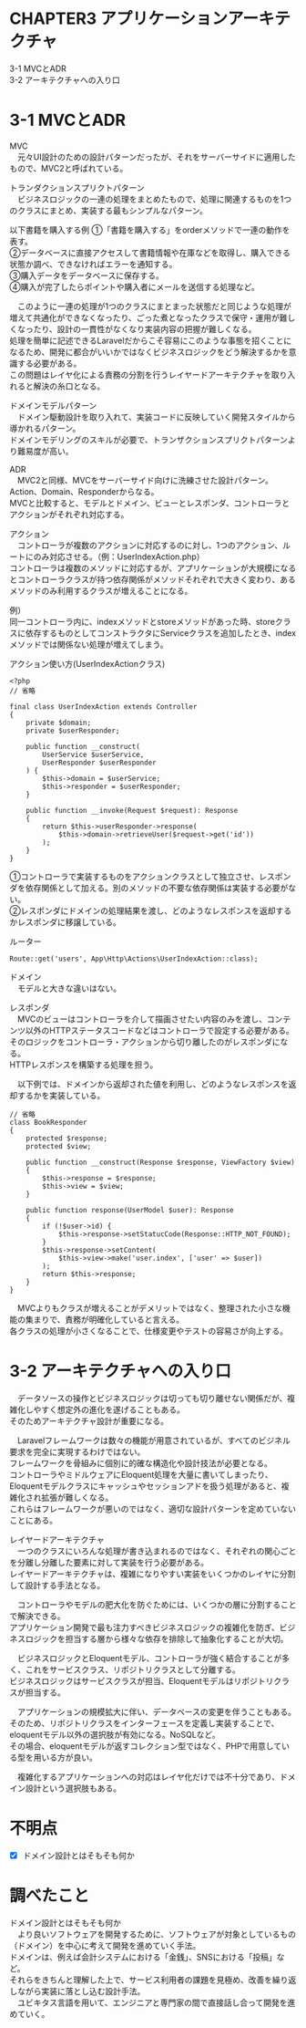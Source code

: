 # CHAPTER3 アプリケーションアーキテクチャ
3-1 MVCとADR  
3-2 アーキテクチャへの入り口

# 3-1 MVCとADR
MVC  
　元々UI設計のための設計パターンだったが、それをサーバーサイドに適用したもので、MVC2と呼ばれている。

トランダクションスプリクトパターン  
　ビジネスロジックの一連の処理をまとめたもので、処理に関連するものを1つのクラスにまとめ、実装する最もシンプルなパターン。

以下書籍を購入する例
①「書籍を購入する」をorderメソッドで一連の動作を表す。  
②データベースに直接アクセスして書籍情報や在庫などを取得し、購入できる状態か調べ、できなければエラーを通知する。  
③購入データをデータベースに保存する。  
④購入が完了したらポイントや購入者にメールを送信する処理など。

　このように一連の処理が1つのクラスにまとまった状態だと同じような処理が増えて共通化ができなくなったり、ごった煮となったクラスで保守・運用が難しくなったり、設計の一貫性がなくなり実装内容の把握が難しくなる。  
処理を簡単に記述できるLaravelだからこそ容易にこのような事態を招くことになるため、開発に都合がいいかではなくビジネスロジックをどう解決するかを意識する必要がある。  
この問題はレイヤ化による責務の分割を行うレイヤードアーキテクチャを取り入れると解決の糸口となる。

ドメインモデルパターン  
　ドメイン駆動設計を取り入れて、実装コードに反映していく開発スタイルから導かれるパターン。  
ドメインモデリングのスキルが必要で、トランザクションスプリクトパターンより難易度が高い。


ADR  
　MVC2と同様、MVCをサーバーサイド向けに洗練させた設計パターン。  
Action、Domain、Responderからなる。  
MVCと比較すると、モデルとドメイン、ビューとレスポンダ、コントローラとアクションがそれぞれ対応する。

アクション  
　コントローラが複数のアクションに対応するのに対し、1つのアクション、ルートにのみ対応させる。（例：UserIndexAction.php）  
コントローラは複数のメソッドに対応するが、アプリケーションが大規模になるとコントローラクラスが持つ依存関係がメソッドそれぞれで大きく変わり、あるメソッドのみ利用するクラスが増えることになる。

例）  
同一コントローラ内に、indexメソッドとstoreメソッドがあった時、storeクラスに依存するものとしてコンストラクタにServiceクラスを追加したとき、indexメソッドでは関係ない処理が増えてしまう。

アクション使い方(UserIndexActionクラス)
```
<?php
// 省略

final class UserIndexAction extends Controller
{
    private $domain;
    private $userResponder;

    public function __construct(
        UserService $userService,
        UserResponder $userResponder
    ) {
        $this->domain = $userService;
        $this->responder = $userResponder;
    }

    public function __invoke(Request $request): Response
    {
        return $this->userResponder->response(
            $this->domain->retrieveUser($request->get('id'))
        );
    }
}
```
①コントローラで実装するものをアクションクラスとして独立させ、レスポンダを依存関係として加える。別のメソッドの不要な依存関係は実装する必要がない。  
②レスポンダにドメインの処理結果を渡し、どのようなレスポンスを返却するかレスポンダに移譲している。  

ルーター
```
Route::get('users', App\Http\Actions\UserIndexAction::class);
```

ドメイン  
　モデルと大きな違いはない。

レスポンダ  
　MVCのビューはコントローラを介して描画させたい内容のみを渡し、コンテンツ以外のHTTPステータスコードなどはコントローラで設定する必要がある。  
そのロジックをコントローラ・アクションから切り離したのがレスポンダになる。  
HTTPレスポンスを構築する処理を担う。

　以下例では、ドメインから返却された値を利用し、どのようなレスポンスを返却するかを実装している。
```
// 省略
class BookResponder
{
    protected $response;
    protected $view;

    public function __construct(Response $response, ViewFactory $view)
    {
        $this->response = $response;
        $this->view = $view;
    }

    public function response(UserModel $user): Response
    {
        if (!$user->id) {
            $this->response->setStatucCode(Response::HTTP_NOT_FOUND);
        }
        $this->response->setContent(
            $this->view->make('user.index', ['user' => $user])
        );
        return $this->response;
    }
}
```

　MVCよりもクラスが増えることがデメリットではなく、整理された小さな機能の集まりで、責務が明確化していると言える。  
各クラスの処理が小さくなることで、仕様変更やテストの容易さが向上する。

# 3-2 アーキテクチャへの入り口
　データソースの操作とビジネスロジックは切っても切り離せない関係だが、複雑化しやすく想定外の進化を遂げることもある。  
そのためアーキテクチャ設計が重要になる。

　Laravelフレームワークは数々の機能が用意されているが、すべてのビジネル要求を完全に実現するわけではない。  
フレームワークを骨組みに個別に的確な構造化や設計技法が必要となる。  
コントローラやミドルウェアにEloquent処理を大量に書いてしまったり、Eloquentモデルクラスにキャッシュやセッションアドを扱う処理があると、複雑化され拡張が難しくなる。  
これらはフレームワークが悪いのではなく、適切な設計パターンを定めていないことにある。


レイヤードアーキテクチャ  
　一つのクラスにいろんな処理が書き込まれるのではなく、それぞれの関心ごとを分離し分離した要素に対して実装を行う必要がある。  
レイヤードアーキテクチャは、複雑になりやすい実装をいくつかのレイヤに分割して設計する手法となる。

　コントローラやモデルの肥大化を防ぐためには、いくつかの層に分割することで解決できる。  
アプリケーション開発で最も注力すべきビジネスロジックの複雑化を防ぎ、ビジネスロジックを担当する層から様々な依存を排除して抽象化することが大切。


　ビジネスロジックとEloquentモデル、コントローラが強く結合することが多く、これをサービスクラス、リポジトリクラスとして分離する。  
ビジネスロジックはサービスクラスが担当、Eloquentモデルはリポジトリクラスが担当する。

　アプリケーションの規模拡大に伴い、データベースの変更を伴うこともある。  
そのため、リポジトリクラスをインターフェースを定義し実装することで、eloquentモデル以外の選択肢が有効になる。NoSQLなど。  
その場合、eloquentモデルが返すコレクション型ではなく、PHPで用意している型を用いる方が良い。

　複雑化するアプリケーションへの対応はレイヤ化だけでは不十分であり、ドメイン設計という選択肢もある。


# 不明点
- [x] ドメイン設計とはそもそも何か

# 調べたこと
ドメイン設計とはそもそも何か  
　より良いソフトウェアを開発するために、ソフトウェアが対象としているもの（ドメイン）を中心に考えて開発を進めていく手法。  
ドメインは、例えば会計システムにおける「金銭」、SNSにおける「投稿」など。  
それらをきちんと理解した上で、サービス利用者の課題を見極め、改善を繰り返しながら実装に落とし込む設計手法。  
　ユビキタス言語を用いて、エンジニアと専門家の間で直接話し合って開発を進めていく。  

